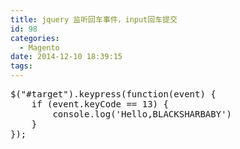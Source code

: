 ```yaml
---
title: jquery 监听回车事件，input回车提交
id: 98
categories:
  - Magento
date: 2014-12-10 18:39:15
tags:
---
```


<pre class="lang:js decode:true ">$("#target").keypress(function(event) {
	if (event.keyCode == 13) { 
		console.log('Hello,BLACKSHARBABY')
	} 
});</pre>
&nbsp;